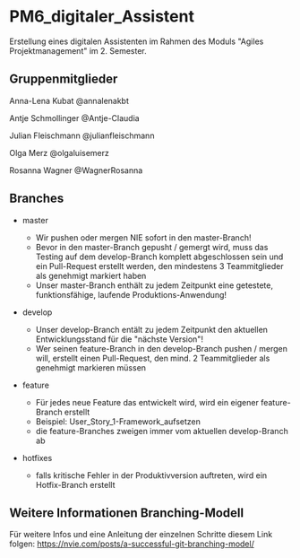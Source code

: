 # PM6_digitaler_Assistent
Erstellung eines digitalen Assistenten im Rahmen des Moduls "Agiles Projektmanagement" im 2. Semester.

## Gruppenmitglieder
Anna-Lena Kubat @annalenakbt

Antje Schmollinger @Antje-Claudia

Julian Fleischmann @julianfleischmann

Olga Merz @olgaluisemerz

Rosanna Wagner @WagnerRosanna

## Branches
- master
  - Wir pushen oder mergen NIE sofort in den master-Branch!
  - Bevor in den master-Branch gepusht / gemergt wird, muss das Testing auf dem develop-Branch komplett abgeschlossen sein und ein Pull-Request erstellt werden, den mindestens 3 Teammitglieder als genehmigt markiert haben
  - Unser master-Branch enthält zu jedem Zeitpunkt eine getestete, funktionsfähige, laufende Produktions-Anwendung!

- develop
  - Unser develop-Branch entält zu jedem Zeitpunkt den aktuellen Entwicklungsstand für die "nächste Version"!
  - Wer seinen feature-Branch in den develop-Branch pushen / mergen will, erstellt einen Pull-Request, den mind. 2 Teammitglieder als genehmigt markieren müssen

- feature
  - Für jedes neue Feature das entwickelt wird, wird ein eigener feature-Branch erstellt
  - Beispiel: User_Story_1-Framework_aufsetzen
  - die feature-Branches zweigen immer vom aktuellen develop-Branch ab
 
- hotfixes
  - falls kritische Fehler in der Produktivversion auftreten, wird ein Hotfix-Branch erstellt

## Weitere Informationen Branching-Modell
Für weitere Infos und eine Anleitung der einzelnen Schritte diesem Link folgen:
https://nvie.com/posts/a-successful-git-branching-model/
